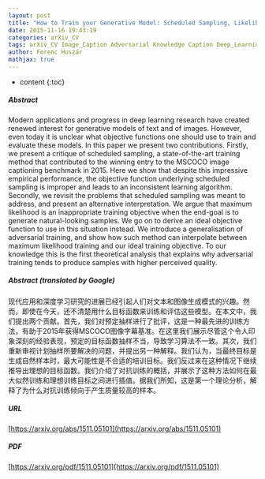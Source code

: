 ```yaml
---
layout: post
title: "How to Train your Generative Model: Scheduled Sampling, Likelihood, Adversary?"
date: 2015-11-16 19:43:19
categories: arXiv_CV
tags: arXiv_CV Image_Caption Adversarial Knowledge Caption Deep_Learning
author: Ferenc Huszár
mathjax: true
---
```


* content
{:toc}

##### Abstract
Modern applications and progress in deep learning research have created renewed interest for generative models of text and of images. However, even today it is unclear what objective functions one should use to train and evaluate these models. In this paper we present two contributions. Firstly, we present a critique of scheduled sampling, a state-of-the-art training method that contributed to the winning entry to the MSCOCO image captioning benchmark in 2015. Here we show that despite this impressive empirical performance, the objective function underlying scheduled sampling is improper and leads to an inconsistent learning algorithm. Secondly, we revisit the problems that scheduled sampling was meant to address, and present an alternative interpretation. We argue that maximum likelihood is an inappropriate training objective when the end-goal is to generate natural-looking samples. We go on to derive an ideal objective function to use in this situation instead. We introduce a generalisation of adversarial training, and show how such method can interpolate between maximum likelihood training and our ideal training objective. To our knowledge this is the first theoretical analysis that explains why adversarial training tends to produce samples with higher perceived quality.

##### Abstract (translated by Google)
现代应用和深度学习研究的进展已经引起人们对文本和图像生成模式的兴趣。然而，即使在今天，还不清楚用什么目标函数来训练和评估这些模型。在本文中，我们提出两个贡献。首先，我们对预定抽样进行了批评，这是一种最先进的训练方法，有助于2015年获得MSCOCO图像字幕基准。在这里我们展示尽管这个令人印象深刻的经验表现，预定的目标函数抽样不当，导致学习算法不一致。其次，我们重新审视计划抽样所要解决的问题，并提出另一种解释。我们认为，当最终目标是生成自然样本时，最大可能性是不合适的培训目标。我们反过来在这种情况下继续推导出理想的目标函数。我们介绍了对抗训练的概括，并展示了这种方法如何在最大似然训练和理想训练目标之间进行插值。据我们所知，这是第一个理论分析，解释了为什么对抗训练倾向于产生质量较高的样本。

##### URL
[https://arxiv.org/abs/1511.05101](https://arxiv.org/abs/1511.05101)

##### PDF
[https://arxiv.org/pdf/1511.05101](https://arxiv.org/pdf/1511.05101)

